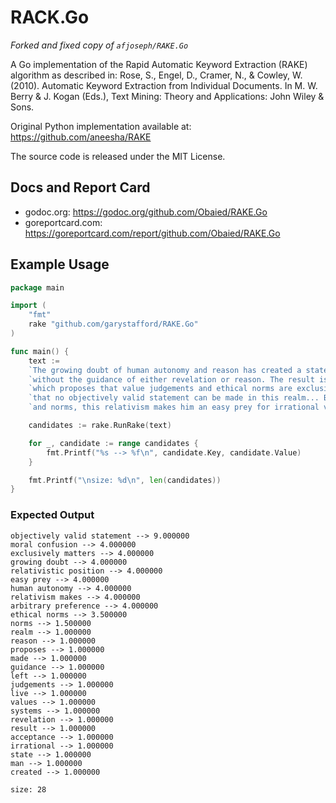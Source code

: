 # RACK.Go

_Forked and fixed copy of `afjoseph/RAKE.Go`_

A Go implementation of the Rapid Automatic Keyword Extraction (RAKE) algorithm as described in: Rose, S., Engel, D., Cramer, N., & Cowley, W. (2010). Automatic Keyword Extraction from Individual Documents. In M. W. Berry & J. Kogan (Eds.), Text Mining: Theory and Applications: John Wiley & Sons.

Original Python implementation available at: https://github.com/aneesha/RAKE

The source code is released under the MIT License.

## Docs and Report Card

- godoc.org: <https://godoc.org/github.com/Obaied/RAKE.Go>
- goreportcard.com: <https://goreportcard.com/report/github.com/Obaied/RAKE.Go>

## Example Usage

```go
package main

import (
    "fmt"
    rake "github.com/garystafford/RAKE.Go"
)

func main() {
    text :=
    `The growing doubt of human autonomy and reason has created a state of moral confusion where man is left ` +
    `without the guidance of either revelation or reason. The result is the acceptance of a relativistic position ` +
    `which proposes that value judgements and ethical norms are exclusively matters of arbitrary preference and ` +
    `that no objectively valid statement can be made in this realm... But since man cannot live without values ` +
    `and norms, this relativism makes him an easy prey for irrational value systems.`

    candidates := rake.RunRake(text)

    for _, candidate := range candidates {
        fmt.Printf("%s --> %f\n", candidate.Key, candidate.Value)
    }

    fmt.Printf("\nsize: %d\n", len(candidates))
}
```

### Expected Output

```text
objectively valid statement --> 9.000000
moral confusion --> 4.000000
exclusively matters --> 4.000000
growing doubt --> 4.000000
relativistic position --> 4.000000
easy prey --> 4.000000
human autonomy --> 4.000000
relativism makes --> 4.000000
arbitrary preference --> 4.000000
ethical norms --> 3.500000
norms --> 1.500000
realm --> 1.000000
reason --> 1.000000
proposes --> 1.000000
made --> 1.000000
guidance --> 1.000000
left --> 1.000000
judgements --> 1.000000
live --> 1.000000
values --> 1.000000
systems --> 1.000000
revelation --> 1.000000
result --> 1.000000
acceptance --> 1.000000
irrational --> 1.000000
state --> 1.000000
man --> 1.000000
created --> 1.000000

size: 28
```
